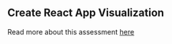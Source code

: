 ## Create React App Visualization

Read more about this assessment [here](https://react.eogresources.com)
